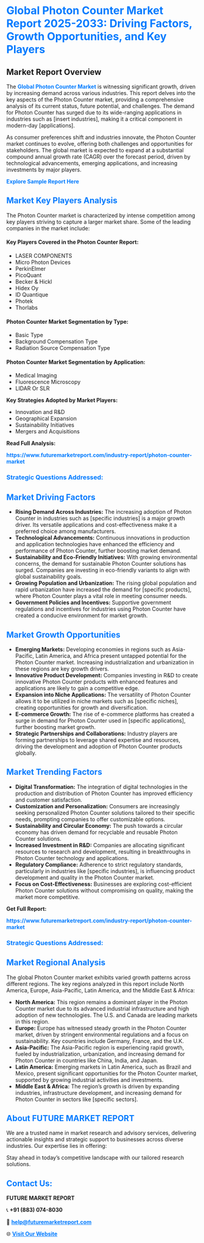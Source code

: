 <h1 style="color: #007BFF;">Global Photon Counter Market Report 2025-2033: Driving Factors, Growth Opportunities, and Key Players</h1>

<section id="overview">
<h2>Market Report Overview</h2>
<p>The <a href="https://www.futuremarketreport.com/industry-report/photon-counter-market" style="color: #007BFF; text-decoration: none;"><strong>Global Photon Counter Market</strong></a> is witnessing significant growth, driven by increasing demand across various industries. This report delves into the key aspects of the Photon Counter market, providing a comprehensive analysis of its current status, future potential, and challenges. The demand for Photon Counter has surged due to its wide-ranging applications in industries such as [insert industries], making it a critical component in modern-day [applications].</p>
<p>As consumer preferences shift and industries innovate, the Photon Counter market continues to evolve, offering both challenges and opportunities for stakeholders. The global market is expected to expand at a substantial compound annual growth rate (CAGR) over the forecast period, driven by technological advancements, emerging applications, and increasing investments by major players.</p>
</section>

<section id="overview">
<p><a href="https://www.futuremarketreport.com/request-sample/reportId=50953" style="color: #007BFF; text-decoration: none;"><strong>Explore Sample Report Here</strong></a></p>
</section>

<section id="key-players">
<h2 style="color: #007BFF;">Market Key Players Analysis</h2>
<p>The Photon Counter market is characterized by intense competition among key players striving to capture a larger market share. Some of the leading companies in the market include:</p>
<h4>Key Players Covered in the Photon Counter Report:</h4>
<ul><li>LASER COMPONENTS</li><li>Micro Photon Devices</li><li>PerkinElmer</li><li>PicoQuant</li><li>Becker &amp; Hickl</li><li>Hidex Oy</li><li>ID Quantique</li><li>Photek</li><li>Thorlabs</li></ul>
<h4>Photon Counter Market Segmentation by Type:</h4>
<ul><li>Basic Type</li><li>Background Compensation Type</li><li>Radiation Source Compensation Type</li></ul>

<h4>Photon Counter Market Segmentation by Application:</h4>
<ul><li>Medical Imaging</li><li>Fluorescence Microscopy</li><li>LIDAR Or SLR</li></ul>
<p><strong>Key Strategies Adopted by Market Players:</strong></p>
<ul>
<li>Innovation and R&D</li>
<li>Geographical Expansion</li>
<li>Sustainability Initiatives</li>
<li>Mergers and Acquisitions</li>
</ul>
</section>

<section>
<p><strong>Read Full Analysis: </strong></p><a href="https://www.futuremarketreport.com/industry-report/photon-counter-market" style="color: #007BFF; text-decoration: none;"><strong>https://www.futuremarketreport.com/industry-report/photon-counter-market</strong></a>
<h3 style="color: #007BFF;">Strategic Questions Addressed:</h3>
</section>

<section id="driving-factors">
<h2 style="color: #007BFF;">Market Driving Factors</h2>
<ul>
<li><strong>Rising Demand Across Industries:</strong> The increasing adoption of Photon Counter in industries such as [specific industries] is a major growth driver. Its versatile applications and cost-effectiveness make it a preferred choice among manufacturers.</li>
<li><strong>Technological Advancements:</strong> Continuous innovations in production and application technologies have enhanced the efficiency and performance of Photon Counter, further boosting market demand.</li>
<li><strong>Sustainability and Eco-Friendly Initiatives:</strong> With growing environmental concerns, the demand for sustainable Photon Counter solutions has surged. Companies are investing in eco-friendly variants to align with global sustainability goals.</li>
<li><strong>Growing Population and Urbanization:</strong> The rising global population and rapid urbanization have increased the demand for [specific products], where Photon Counter plays a vital role in meeting consumer needs.</li>
<li><strong>Government Policies and Incentives:</strong> Supportive government regulations and incentives for industries using Photon Counter have created a conducive environment for market growth.</li>
</ul>
</section>

<section id="growth-opportunities">
<h2 style="color: #007BFF;">Market Growth Opportunities</h2>
<ul>
<li><strong>Emerging Markets:</strong> Developing economies in regions such as Asia-Pacific, Latin America, and Africa present untapped potential for the Photon Counter market. Increasing industrialization and urbanization in these regions are key growth drivers.</li>
<li><strong>Innovative Product Development:</strong> Companies investing in R&D to create innovative Photon Counter products with enhanced features and applications are likely to gain a competitive edge.</li>
<li><strong>Expansion into Niche Applications:</strong> The versatility of Photon Counter allows it to be utilized in niche markets such as [specific niches], creating opportunities for growth and diversification.</li>
<li><strong>E-commerce Growth:</strong> The rise of e-commerce platforms has created a surge in demand for Photon Counter used in [specific applications], further boosting market growth.</li>
<li><strong>Strategic Partnerships and Collaborations:</strong> Industry players are forming partnerships to leverage shared expertise and resources, driving the development and adoption of Photon Counter products globally.</li>
</ul>
</section>

<section id="trending-factors">
<h2 style="color: #007BFF;">Market Trending Factors</h2>
<ul>
<li><strong>Digital Transformation:</strong> The integration of digital technologies in the production and distribution of Photon Counter has improved efficiency and customer satisfaction.</li>
<li><strong>Customization and Personalization:</strong> Consumers are increasingly seeking personalized Photon Counter solutions tailored to their specific needs, prompting companies to offer customizable options.</li>
<li><strong>Sustainability and Circular Economy:</strong> The push towards a circular economy has driven demand for recyclable and reusable Photon Counter solutions.</li>
<li><strong>Increased Investment in R&D:</strong> Companies are allocating significant resources to research and development, resulting in breakthroughs in Photon Counter technology and applications.</li>
<li><strong>Regulatory Compliance:</strong> Adherence to strict regulatory standards, particularly in industries like [specific industries], is influencing product development and quality in the Photon Counter market.</li>
<li><strong>Focus on Cost-Effectiveness:</strong> Businesses are exploring cost-efficient Photon Counter solutions without compromising on quality, making the market more competitive.</li>
</ul>
</section>

<section>
<p><strong>Get Full Report: </strong></p><a href="https://www.futuremarketreport.com/industry-report/photon-counter-market" style="color: #007BFF; text-decoration: none;"><strong>https://www.futuremarketreport.com/industry-report/photon-counter-market</strong></a>
<h3 style="color: #007BFF;">Strategic Questions Addressed:</h3>
</section>


<section id="regional-analysis">
<h2 style="color: #007BFF;">Market Regional Analysis</h2>
<p>The global Photon Counter market exhibits varied growth patterns across different regions. The key regions analyzed in this report include North America, Europe, Asia-Pacific, Latin America, and the Middle East & Africa:</p>
<ul>
<li><strong>North America:</strong> This region remains a dominant player in the Photon Counter market due to its advanced industrial infrastructure and high adoption of new technologies. The U.S. and Canada are leading markets in this region.</li>
<li><strong>Europe:</strong> Europe has witnessed steady growth in the Photon Counter market, driven by stringent environmental regulations and a focus on sustainability. Key countries include Germany, France, and the U.K.</li>
<li><strong>Asia-Pacific:</strong> The Asia-Pacific region is experiencing rapid growth, fueled by industrialization, urbanization, and increasing demand for Photon Counter in countries like China, India, and Japan.</li>
<li><strong>Latin America:</strong> Emerging markets in Latin America, such as Brazil and Mexico, present significant opportunities for the Photon Counter market, supported by growing industrial activities and investments.</li>
<li><strong>Middle East & Africa:</strong> The region’s growth is driven by expanding industries, infrastructure development, and increasing demand for Photon Counter in sectors like [specific sectors].</li>
</ul>
</section>

<footer>
<h2 style="color: #007BFF;">About FUTURE MARKET REPORT</h2>
<p>We are a trusted name in market research and advisory services, delivering actionable insights and strategic support to businesses across diverse industries. Our expertise lies in offering:</p>

<p>Stay ahead in today’s competitive landscape with our tailored research solutions.</p>

<h2 style="color: #007BFF;">Contact Us:</h2>
<p><strong>FUTURE MARKET REPORT</strong></p>
<p>📞 <strong>+91 (883) 074-8030</strong></p>
<p>📧 <strong><a href="mailto:help@futuremarketreport.com" style="color: #007BFF;">help@futuremarketreport.com</a></strong></p>
<p>🌐 <strong><a href="https://www.futuremarketreport.com/" style="color: #007BFF;">Visit Our Website</a></strong></p>
</footer>